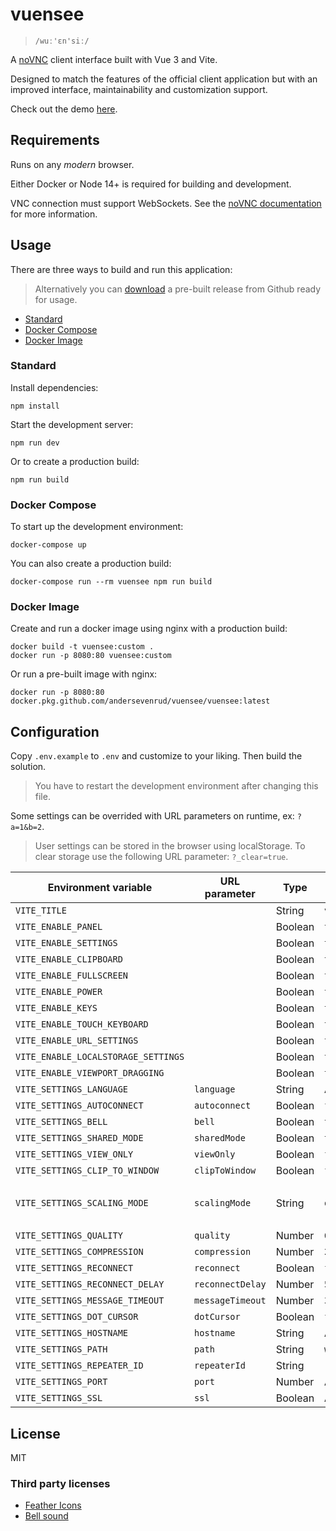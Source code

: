 # vuensee

> `/wuː'ɛn'siː/`

A [noVNC](https://github.com/novnc/noVNC) client interface built with Vue 3 and Vite.

Designed to match the features of the official client application but with an improved
interface, maintainability and customization support.

Check out the demo [here](https://andersevenrud.github.io/vuensee/index.html).

## Requirements

Runs on any *modern* browser.

Either Docker or Node 14+ is required for building and development.

VNC connection must support WebSockets. See the
[noVNC documentation](https://github.com/novnc/noVNC#server-requirements)
for more information.

## Usage

There are three ways to build and run this application:

> Alternatively you can [download](https://github.com/andersevenrud/vuensee/releases)
> a pre-built release from Github ready for usage.

* [Standard](#standard)
* [Docker Compose](#docker-compose)
* [Docker Image](#docker-image)

### Standard

Install dependencies:

```shell
npm install
```

Start the development server:

```shell
npm run dev
```

Or to create a production build:

```shell
npm run build
```

### Docker Compose

To start up the development environment:

```shell
docker-compose up
```

You can also create a production build:

```shell
docker-compose run --rm vuensee npm run build
```

### Docker Image

Create and run a docker image using nginx with a production build:

```shell
docker build -t vuensee:custom .
docker run -p 8080:80 vuensee:custom
```

Or run a pre-built image with nginx:

```shell
docker run -p 8080:80 docker.pkg.github.com/andersevenrud/vuensee/vuensee:latest
```

## Configuration

Copy `.env.example` to `.env` and customize to your liking. Then build the solution.

> You have to restart the development environment after changing this file.

Some settings can be overrided with URL parameters on runtime, ex: `?a=1&b=2`.

> User settings can be stored in the browser using localStorage. To clear storage
> use the following URL parameter: `?_clear=true`.

| Environment variable                | URL parameter    | Type     | Default      | Notes                      |
| ----------------------------------- | ---------------- | -------- | ------------ | -------------------------- |
| `VITE_TITLE`                        |                  | String   | `vuensee`    |                            |
| `VITE_ENABLE_PANEL`                 |                  | Boolean  | `true`       |                            |
| `VITE_ENABLE_SETTINGS`              |                  | Boolean  | `true`       |                            |
| `VITE_ENABLE_CLIPBOARD`             |                  | Boolean  | `true`       |                            |
| `VITE_ENABLE_FULLSCREEN`            |                  | Boolean  | `true`       |                            |
| `VITE_ENABLE_POWER`                 |                  | Boolean  | `true`       |                            |
| `VITE_ENABLE_KEYS`                  |                  | Boolean  | `true`       |                            |
| `VITE_ENABLE_TOUCH_KEYBOARD`        |                  | Boolean  | `true`       |                            |
| `VITE_ENABLE_URL_SETTINGS`          |                  | Boolean  | `true`       |                            |
| `VITE_ENABLE_LOCALSTORAGE_SETTINGS` |                  | Boolean  | `true`       |                            |
| `VITE_ENABLE_VIEWPORT_DRAGGING`     |                  | Boolean  | `true`       |                            |
| `VITE_SETTINGS_LANGUAGE`            | `language`       | String   | Auto         | `en`, `no`                 |
| `VITE_SETTINGS_AUTOCONNECT`         | `autoconnect`    | Boolean  | `false`      |                            |
| `VITE_SETTINGS_BELL`                | `bell`           | Boolean  | `true`       |                            |
| `VITE_SETTINGS_SHARED_MODE`         | `sharedMode`     | Boolean  | `true`       |                            |
| `VITE_SETTINGS_VIEW_ONLY`           | `viewOnly`       | Boolean  | `false`      |                            |
| `VITE_SETTINGS_CLIP_TO_WINDOW`      | `clipToWindow`   | Boolean  | `false`      |                            |
| `VITE_SETTINGS_SCALING_MODE`        | `scalingMode`    | String   | `off`        | `off`, `scale` or `remote` |
| `VITE_SETTINGS_QUALITY`             | `quality`        | Number   | `6`          | `0` - `9`                  |
| `VITE_SETTINGS_COMPRESSION`         | `compression`    | Number   | `2`          | `0` - `9`                  |
| `VITE_SETTINGS_RECONNECT`           | `reconnect`      | Boolean  | `false`      |                            |
| `VITE_SETTINGS_RECONNECT_DELAY`     | `reconnectDelay` | Number   | `5000`       |                            |
| `VITE_SETTINGS_MESSAGE_TIMEOUT`     | `messageTimeout` | Number   | `3000`       |                            |
| `VITE_SETTINGS_DOT_CURSOR`          | `dotCursor`      | Boolean  | `false`      |                            |
| `VITE_SETTINGS_HOSTNAME`            | `hostname`       | String   | Auto         |                            |
| `VITE_SETTINGS_PATH`                | `path`           | String   | `websockify` |                            |
| `VITE_SETTINGS_REPEATER_ID`         | `repeaterId`     | String   |              |                            |
| `VITE_SETTINGS_PORT`                | `port`           | Number   | Auto         |                            |
| `VITE_SETTINGS_SSL`                 | `ssl`            | Boolean  | Auto         |                            |

## License

MIT

### Third party licenses

* [Feather Icons](https://raw.githubusercontent.com/feathericons/feather/master/LICENSE)
* [Bell sound](https://github.com/novnc/noVNC/blob/9142f8f0f7b4a53447f5cfec3a797cbf0d6204a9/app/sounds/CREDITS)
